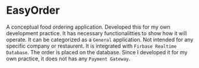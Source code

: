 # EasyOrder
A conceptual food ordering application. Developed this for my own development practice. It has necessary functionalitties to show how it will operate. It can be categorized as a `General` application. Not intended for any specific company or restaurent. It is integrated with `Firbase Realtime Database`. The order is placed on the database. Since I developed it for my own practice, it does not has any `Payment Gateway`.
